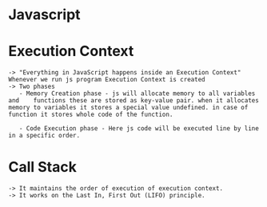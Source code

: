 # Javascript

# Execution Context
    -> "Everything in JavaScript happens inside an Execution Context"
    Whenever we run js program Execution Context is created
    -> Two phases 
       - Memory Creation phase - js will allocate memory to all variables and    functions these are stored as key-value pair. when it allocates memory to variables it stores a special value undefined. in case of function it stores whole code of the function.
    
       - Code Execution phase - Here js code will be executed line by line in a specific order.

# Call Stack
    -> It maintains the order of execution of execution context.
    -> It works on the Last In, First Out (LIFO) principle.